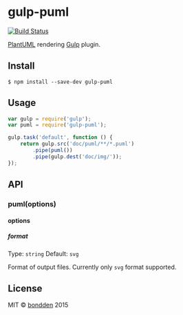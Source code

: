 # gulp-puml
[![Build Status](https://travis-ci.org/bondden/gulp-puml.svg?branch=master)](https://travis-ci.org/bondden/gulp-puml.svg?branch=master)

[PlantUML](http://plantuml.com/) rendering [Gulp](http://gulpjs.com/) plugin.

## Install

```
$ npm install --save-dev gulp-puml
```

## Usage

```js
var gulp = require('gulp');
var puml = require('gulp-puml');

gulp.task('default', function () {
	return gulp.src('doc/puml/**/*.puml')
		.pipe(puml())
		.pipe(gulp.dest('doc/img/'));
});
```

## API

### puml(options)

#### options

##### format

Type: `string`
Default: `svg`

Format of output files.
Currently only `svg` format supported.

## License

MIT © [bondden](https://github.com/bondden) 2015
